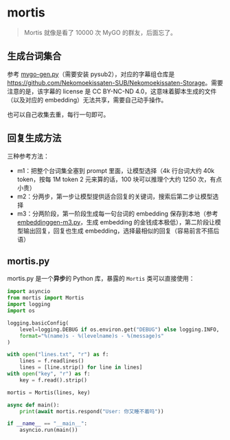 # mortis

> Mortis 就像是看了 10000 次 MyGO 的群友，后面忘了。

## 生成台词集合

参考 [mygo-gen.py](playground/mygo-gen.py)（需要安装 pysub2），对应的字幕组仓库是 <https://github.com/Nekomoekissaten-SUB/Nekomoekissaten-Storage>。需要注意的是，该字幕的 license 是 CC BY-NC-ND 4.0，这意味着脚本生成的文件（以及对应的 embedding）无法共享，需要自己动手操作。

也可以自己收集去重，每行一句即可。

## 回复生成方法

三种参考方法：

- m1：把整个台词集全塞到 prompt 里面，让模型选择（4k 行台词大约 40k token，按每 1M token 2 元来算的话，100 块可以推理个大约 1250 次，有点小贵）
- m2：分两步，第一步让模型提供适合回复的关键词，搜索后第二步让模型选择
- m3：分两阶段，第一阶段生成每一句台词的 embedding 保存到本地（参考 [embeddinggen-m3.py](playground/embeddinggen-m3.py)，生成 embedding 的金钱成本极低），第二阶段让模型输出回复，回复也生成 embedding，选择最相似的回复（容易前言不搭后语）

## mortis.py

mortis.py 是一个**异步**的 Python 库，暴露的 `Mortis` 类可以直接使用：

```python
import asyncio
from mortis import Mortis
import logging
import os

logging.basicConfig(
    level=logging.DEBUG if os.environ.get("DEBUG") else logging.INFO,
    format="%(name)s - %(levelname)s - %(message)s"
)

with open("lines.txt", "r") as f:
    lines = f.readlines()
    lines = [line.strip() for line in lines]
with open("key", "r") as f:
    key = f.read().strip()

mortis = Mortis(lines, key)

async def main():
    print(await mortis.respond("User: 你又睡不着吗"))

if __name__ == "__main__":
    asyncio.run(main())
```
